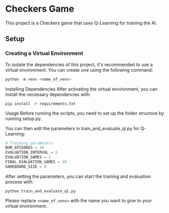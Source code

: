 # Checkers Game

This project is a Checkers game that uses Q-Learning for training the AI.

## Setup

### Creating a Virtual Environment

To isolate the dependencies of this project, it's recommended to use a virtual environment. You can create one using the following command:

```powershell
python -m venv <name_of_venv>
```
Installing Dependencies
After activating the virtual environment, you can install the necessary dependencies with:
```
pip install -r requirements.txt
```
Usage
Before running the scripts, you need to set up the folder structure by running setup.py.

You can then edit the parameters in train_and_evaluate_ql.py for Q-Learning:
```Python
# Training parameters
NUM_EPISODES = 10
EVALUATION_INTERVAL = 5
EVALUATION_GAMES = 1
FINAL_EVALUATION_GAMES = 10
GAMEBOARD_SIZE = 8
```

After setting the parameters, you can start the training and evaluation process with:
```
python train_and_evaluate_ql.py
```

Please replace `<name_of_venv>` with the name you want to give to your virtual environment.